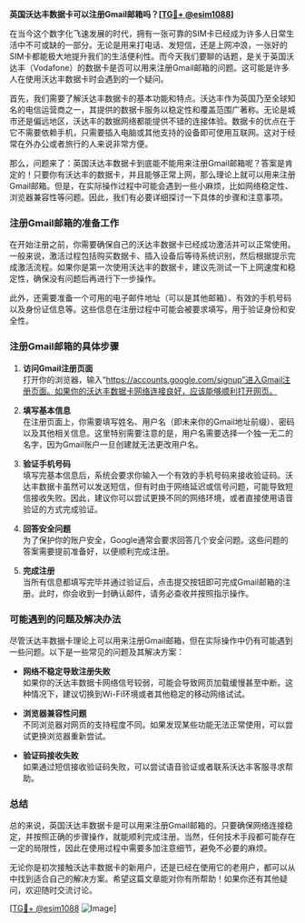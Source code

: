 **英国沃达丰数据卡可以注册Gmail邮箱吗？[[TG💪+ @esim1088](https://t.me/s/esim1088)]**

在当今这个数字化飞速发展的时代，拥有一张可靠的SIM卡已经成为许多人日常生活中不可或缺的一部分。无论是用来打电话、发短信，还是上网冲浪，一张好的SIM卡都能极大地提升我们的生活便利性。而今天我们要聊的话题，是关于英国沃达丰（Vodafone）的数据卡是否可以用来注册Gmail邮箱的问题。这可能是许多人在使用沃达丰数据卡时会遇到的一个疑问。

首先，我们需要了解沃达丰数据卡的基本功能和特点。沃达丰作为英国乃至全球知名的电信运营商之一，其提供的数据卡服务以稳定性和覆盖范围广著称。无论是城市还是偏远地区，沃达丰的数据网络都能提供不错的连接体验。数据卡的优点在于它不需要依赖手机，只需要插入电脑或其他支持的设备即可使用互联网。这对于经常在外办公或者旅行的人来说非常方便。

那么，问题来了：英国沃达丰数据卡到底能不能用来注册Gmail邮箱呢？答案是肯定的！只要你有沃达丰的数据卡，并且能够正常上网，那么理论上就可以用来注册Gmail邮箱。但是，在实际操作过程中可能会遇到一些小麻烦，比如网络稳定性、浏览器兼容性等问题。因此，我们有必要详细探讨一下具体的步骤和注意事项。

### 注册Gmail邮箱的准备工作

在开始注册之前，你需要确保自己的沃达丰数据卡已经成功激活并可以正常使用。一般来说，激活过程包括购买数据卡、插入设备后等待系统识别，然后根据提示完成激活流程。如果你是第一次使用沃达丰的数据卡，建议先测试一下上网速度和稳定性，确保没有问题后再进行下一步操作。

此外，还需要准备一个可用的电子邮件地址（可以是其他邮箱）、有效的手机号码以及身份证信息等。这些信息在注册过程中可能会被要求填写，用于验证身份和安全性。

### 注册Gmail邮箱的具体步骤

1. **访问Gmail注册页面**  
   打开你的浏览器，输入“https://accounts.google.com/signup”进入Gmail注册页面。如果你的沃达丰数据卡网络连接良好，应该能够顺利打开网页。

2. **填写基本信息**  
   在注册页面上，你需要填写姓名、用户名（即未来你的Gmail地址前缀）、密码以及其他相关信息。这里特别需要注意的是，用户名需要选择一个独一无二的名字，因为Gmail账户一旦创建就无法更改用户名。

3. **验证手机号码**  
   填写完基本信息后，系统会要求你输入一个有效的手机号码来接收验证码。沃达丰数据卡虽然可以发送短信，但有时由于网络延迟或信号问题，可能导致短信接收失败。因此，建议你可以尝试更换不同的网络环境，或者直接使用语音验证的方式完成验证。

4. **回答安全问题**  
   为了保护你的账户安全，Google通常会要求回答几个安全问题。这些问题的答案需要提前准备好，以便顺利完成注册。

5. **完成注册**  
   当所有信息都填写完毕并通过验证后，点击提交按钮即可完成Gmail邮箱的注册。此时，你会收到一封确认邮件，请务必查收并按照指示操作。

### 可能遇到的问题及解决办法

尽管沃达丰数据卡理论上可以用来注册Gmail邮箱，但在实际操作中仍有可能遇到一些问题。以下是一些常见的问题及其解决方案：

- **网络不稳定导致注册失败**  
  如果你的沃达丰数据卡网络信号较弱，可能会导致网页加载缓慢甚至中断。这种情况下，建议切换到Wi-Fi环境或者其他稳定的移动网络试试。

- **浏览器兼容性问题**  
  不同浏览器对网页的支持程度不同。如果发现某些功能无法正常使用，可以尝试更换浏览器重新尝试。

- **验证码接收失败**  
  如果通过短信接收验证码失败，可以尝试语音验证或者联系沃达丰客服寻求帮助。

### 总结

总的来说，英国沃达丰数据卡是可以用来注册Gmail邮箱的。只要确保网络连接稳定，并按照正确的步骤操作，就能顺利完成注册。当然，任何技术手段都可能存在一定的局限性，因此在使用过程中需要多加注意细节，避免不必要的麻烦。

无论你是初次接触沃达丰数据卡的新用户，还是已经在使用它的老用户，都可以从中找到适合自己的解决方案。希望这篇文章能对你有所帮助！如果你还有其他疑问，欢迎随时交流讨论。

[[TG💪+ @esim1088](https://t.me/s/esim1088) ![Image](https://i.postimg.cc/4NQfJmqS/Snipaste-2025-05-13-00-14-12.png)]